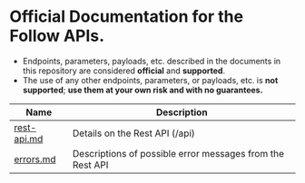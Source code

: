 # Official Documentation for the Follow APIs.
* Endpoints, parameters, payloads, etc. described in the documents in this repository are considered **official** and **supported**.
* The use of any other endpoints, parameters, or payloads, etc. is **not supported**; **use them at your own risk and with no guarantees.**

Name | Description
------------ | ------------ 
[rest-api.md](./rest-api.md) | Details on the Rest API (/api)
[errors.md](./errors.md) | Descriptions of possible error messages from the Rest API
